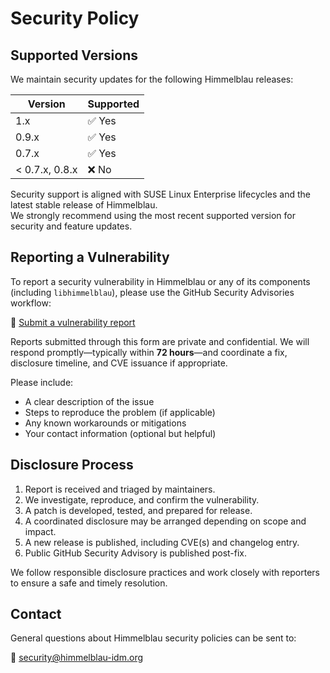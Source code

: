 # Security Policy

## Supported Versions

We maintain security updates for the following Himmelblau releases:

| Version        | Supported |
|----------------|-----------|
| 1.x            | ✅ Yes     |
| 0.9.x          | ✅ Yes     |
| 0.7.x          | ✅ Yes     |
| < 0.7.x, 0.8.x | ❌ No      |

Security support is aligned with SUSE Linux Enterprise lifecycles and the latest stable release of Himmelblau.  
We strongly recommend using the most recent supported version for security and feature updates.

## Reporting a Vulnerability

To report a security vulnerability in Himmelblau or any of its components (including `libhimmelblau`), please use the GitHub Security Advisories workflow:

🔐 [Submit a vulnerability report](https://github.com/himmelblau-idm/himmelblau/security/advisories/new)

Reports submitted through this form are private and confidential. We will respond promptly—typically within **72 hours**—and coordinate a fix, disclosure timeline, and CVE issuance if appropriate.

Please include:

- A clear description of the issue
- Steps to reproduce the problem (if applicable)
- Any known workarounds or mitigations
- Your contact information (optional but helpful)

## Disclosure Process

1. Report is received and triaged by maintainers.
2. We investigate, reproduce, and confirm the vulnerability.
3. A patch is developed, tested, and prepared for release.
4. A coordinated disclosure may be arranged depending on scope and impact.
5. A new release is published, including CVE(s) and changelog entry.
6. Public GitHub Security Advisory is published post-fix.

We follow responsible disclosure practices and work closely with reporters to ensure a safe and timely resolution.
## Contact

General questions about Himmelblau security policies can be sent to:

📧 [security@himmelblau-idm.org](mailto:security@himmelblau-idm.org)
